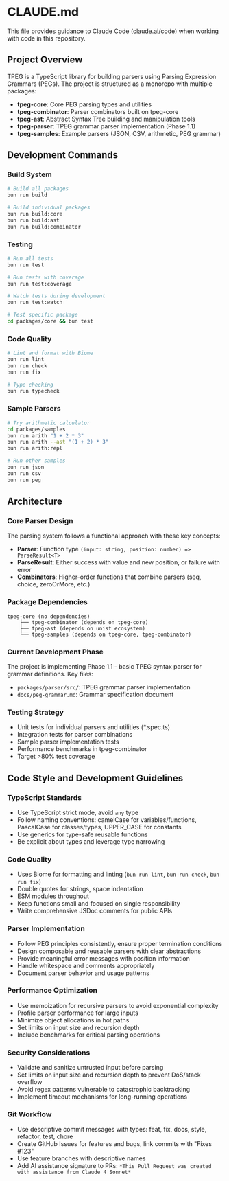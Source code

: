 # CLAUDE.md

This file provides guidance to Claude Code (claude.ai/code) when working with code in this repository.

## Project Overview

TPEG is a TypeScript library for building parsers using Parsing Expression Grammars (PEGs). The project is structured as a monorepo with multiple packages:

- **tpeg-core**: Core PEG parsing types and utilities
- **tpeg-combinator**: Parser combinators built on tpeg-core  
- **tpeg-ast**: Abstract Syntax Tree building and manipulation tools
- **tpeg-parser**: TPEG grammar parser implementation (Phase 1.1)
- **tpeg-samples**: Example parsers (JSON, CSV, arithmetic, PEG grammar)

## Development Commands

### Build System
```bash
# Build all packages
bun run build

# Build individual packages
bun run build:core
bun run build:ast  
bun run build:combinator
```

### Testing
```bash
# Run all tests
bun run test

# Run tests with coverage
bun run test:coverage

# Watch tests during development
bun run test:watch

# Test specific package
cd packages/core && bun test
```

### Code Quality
```bash
# Lint and format with Biome
bun run lint
bun run check
bun run fix

# Type checking
bun run typecheck
```

### Sample Parsers
```bash
# Try arithmetic calculator
cd packages/samples
bun run arith "1 + 2 * 3"
bun run arith --ast "(1 + 2) * 3"
bun run arith:repl

# Run other samples
bun run json
bun run csv
bun run peg
```

## Architecture

### Core Parser Design
The parsing system follows a functional approach with these key concepts:

- **Parser<T>**: Function type `(input: string, position: number) => ParseResult<T>`
- **ParseResult<T>**: Either success with value and new position, or failure with error
- **Combinators**: Higher-order functions that combine parsers (seq, choice, zeroOrMore, etc.)

### Package Dependencies
```
tpeg-core (no dependencies)
    ├── tpeg-combinator (depends on tpeg-core)
    ├── tpeg-ast (depends on unist ecosystem)
    └── tpeg-samples (depends on tpeg-core, tpeg-combinator)
```

### Current Development Phase
The project is implementing Phase 1.1 - basic TPEG syntax parser for grammar definitions. Key files:
- `packages/parser/src/`: TPEG grammar parser implementation
- `docs/peg-grammar.md`: Grammar specification document

### Testing Strategy
- Unit tests for individual parsers and utilities (*.spec.ts)
- Integration tests for parser combinations
- Sample parser implementation tests
- Performance benchmarks in tpeg-combinator
- Target >80% test coverage

## Code Style and Development Guidelines

### TypeScript Standards
- Use TypeScript strict mode, avoid `any` type
- Follow naming conventions: camelCase for variables/functions, PascalCase for classes/types, UPPER_CASE for constants
- Use generics for type-safe reusable functions
- Be explicit about types and leverage type narrowing

### Code Quality
- Uses Biome for formatting and linting (`bun run lint`, `bun run check`, `bun run fix`)
- Double quotes for strings, space indentation
- ESM modules throughout
- Keep functions small and focused on single responsibility
- Write comprehensive JSDoc comments for public APIs

### Parser Implementation
- Follow PEG principles consistently, ensure proper termination conditions
- Design composable and reusable parsers with clear abstractions
- Provide meaningful error messages with position information
- Handle whitespace and comments appropriately
- Document parser behavior and usage patterns

### Performance Optimization
- Use memoization for recursive parsers to avoid exponential complexity
- Profile parser performance for large inputs
- Minimize object allocations in hot paths
- Set limits on input size and recursion depth
- Include benchmarks for critical parsing operations

### Security Considerations
- Validate and sanitize untrusted input before parsing
- Set limits on input size and recursion depth to prevent DoS/stack overflow
- Avoid regex patterns vulnerable to catastrophic backtracking
- Implement timeout mechanisms for long-running operations

### Git Workflow
- Use descriptive commit messages with types: feat, fix, docs, style, refactor, test, chore
- Create GitHub Issues for features and bugs, link commits with "Fixes #123"
- Use feature branches with descriptive names
- Add AI assistance signature to PRs: `*This Pull Request was created with assistance from Claude 4 Sonnet*`